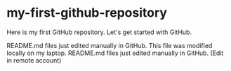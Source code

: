 # my-first-github-repository
Here is my first GitHub repository. Let's get started with GitHub.

README.md files just edited manually in GitHub. This file was modified locally on my laptop.
README.md files just edited manually in GitHub. (Edit in remote account)
